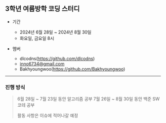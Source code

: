 ## 3학년 여름방학 코딩 스터디
* 기간
  * 2024년 6월 28일 ~ 2024년 8월 30일
  * 화요일, 금요일 8시
    
* 멤버
  * dlcodns(https://github.com/dlcodns)
  * inno6734@gmail.com
  * Bakhyoungwoo(https://github.com/Bakhyoungwoo)

---
### 진행 방식
> 6월 28일 ~ 7월 23일 동안 알고리즘 공부
> 7월 26일 ~ 8월 30일 동안 백준 SW코테 공부
>
> 활동 사항은 이슈에 적어나갈 예정
